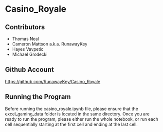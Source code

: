 # Casino_Royale
## Contributors
- Thomas Neal
- Cameron Mattson a.k.a. RunawayKey
- Hayes Vavpetic
- Michael Grodecki
## Github Account
https://github.com/RunawayKey/Casino_Royale
## Running the Program
Before running the casino_royale.ipynb file, please ensure that the excel_gaming_data folder is located in the same directory. Once you are ready to run the program, please either run the whole notebook, or run each cell sequentially starting at the first cell and ending at the last cell.
